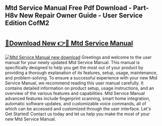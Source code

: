 ## Mtd Service Manual Free Pdf Download - Part-H8v New Repair Owner Guide - User Service Edition CofM2

# <h2><a href="http://bc21322.oget.top/?id=Mtd+Service+Manual">🔗Download New 👉🔴 Mtd Service Manual</a></h2>

[![Mtd Service Manual new download](https://i.imgur.com/5g1atiW.png)](http://bc21322.oget.top/?id=Mtd+Service+Manual)
Greetings and welcome to the user manual for your newly updated Mtd Service Manual. This manual is specifically designed to help you get the most out of your product by providing a thorough explanation of its features, setup, usage, maintenance, and problem-solving. To ensure a successful experience with your new Mtd Service Manual, we recommend reading this user manual carefully. It contains detailed information on product setup, usage instructions, and an overview of the various features and capabilities. Mtd Service Manual advanced features include fingerprint scanning, smart home integration, automatic software updates, and customizable voice commands, all of which can be accessed and customized through the user interface. Let's Get Started! Contact us today and let us help you make the most of your new Mtd Service Manual.
